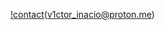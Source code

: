 [!contact](https://img.shields.io/badge/ProtonMail-8B89CC?style=for-the-badge&logo=protonmail&logoColor=white)(v1ctor_inacio@proton.me)
